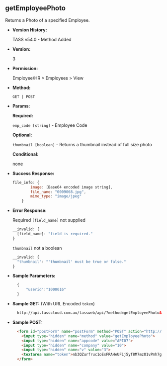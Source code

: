 **getEmployeePhoto**
----
  Returns a Photo of a specified Employee.
  
* **Version History:**

  TASS v54.0 - Method Added

* **Version:**

  3

* **Permission:**

  Employee/HR > Employees > View

* **Method:**

  `GET | POST`
  
*  **Params:**

   **Required:**

   `emp_code [string]` - Employee Code
   
   **Optional:**
 
   `thumbnail [boolean]` - Returns a thumbnail instead of full size photo

   **Conditional:**

   none

* **Success Response:**
	
	```javascript
	file_info: {
			image: [Base64 encoded image string],
			file_name: "0009068.jpg",
			mime_type: "image/jpeg"
		}
  ```
 
* **Error Response:**

	Required `[field_name]` not supplied
	```javascript
	__invalid: {
	  [field_name]: "field is required."
	}
	```
	
	`thumbnail` not a boolean
	```javascript
	__invalid: {
	  "thumbnail": "'thumbnail' must be true or false."
	}
	```

* **Sample Parameters:**

  ```javascript
	{
		"userid":"1000016"
	}
  ```

* **Sample GET:** (With URL Encoded `token`)

  ```HTML
	http://api.tasscloud.com.au/tassweb/api/?method=getEmployeePhoto&appcode=API07&company=10&v=3&token=nb3QZurfruc1oEsFRAHeUFij5yf8M7mzO1vPmh7giNc%3D
  ```
  
* **Sample POST:**

  ```HTML
	<form id="postForm" name="postForm" method="POST" action="http://api.tasscloud.com.au/tassweb/api/">
	  <input type="hidden" name="method" value="getEmployeePhoto">
	  <input type="hidden" name="appcode" value="API07">
	  <input type="hidden" name="company" value="10">
	  <input type="hidden" name="v" value="3">
	  <textarea name="token">nb3QZurfruc1oEsFRAHeUFij5yf8M7mzO1vPmh7giNc=</textarea>
	</form>
  ```
